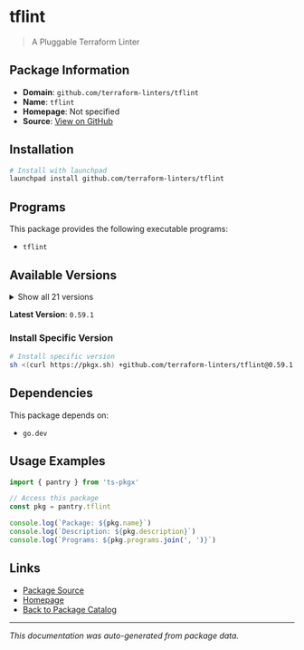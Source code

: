 # tflint

> A Pluggable Terraform Linter

## Package Information

- **Domain**: `github.com/terraform-linters/tflint`
- **Name**: `tflint`
- **Homepage**: Not specified
- **Source**: [View on GitHub](https://github.com/pkgxdev/pantry/tree/main/projects/github.com/terraform-linters/tflint/package.yml)

## Installation

```bash
# Install with launchpad
launchpad install github.com/terraform-linters/tflint
```

## Programs

This package provides the following executable programs:

- `tflint`

## Available Versions

<details>
<summary>Show all 21 versions</summary>

- `0.59.1`, `0.58.1`, `0.58.0`, `0.57.0`, `0.56.0`
- `0.55.1`, `0.55.0`, `0.54.0`, `0.53.0`, `0.52.0`
- `0.51.2`, `0.51.1`, `0.51.0`, `0.50.3`, `0.50.2`
- `0.50.1`, `0.50.0`, `0.49.0`, `0.48.0`, `0.47.0`
- `0.46.1`

</details>

**Latest Version**: `0.59.1`

### Install Specific Version

```bash
# Install specific version
sh <(curl https://pkgx.sh) +github.com/terraform-linters/tflint@0.59.1 -- $SHELL -i
```

## Dependencies

This package depends on:

- `go.dev`

## Usage Examples

```typescript
import { pantry } from 'ts-pkgx'

// Access this package
const pkg = pantry.tflint

console.log(`Package: ${pkg.name}`)
console.log(`Description: ${pkg.description}`)
console.log(`Programs: ${pkg.programs.join(', ')}`)
```

## Links

- [Package Source](https://github.com/pkgxdev/pantry/tree/main/projects/github.com/terraform-linters/tflint/package.yml)
- [Homepage](#)
- [Back to Package Catalog](../../../package-catalog.md)

---

*This documentation was auto-generated from package data.*
